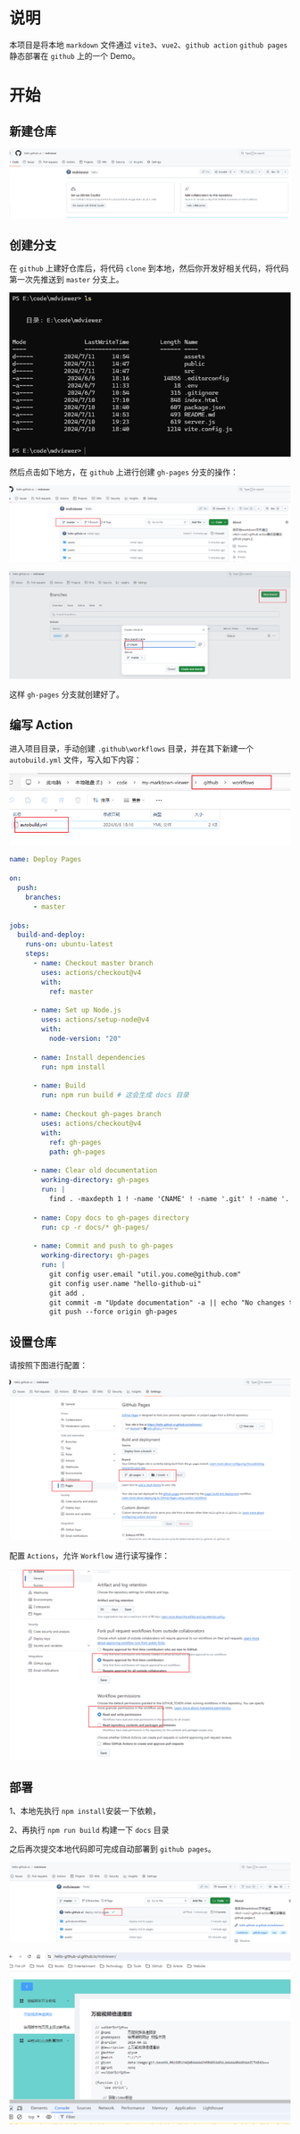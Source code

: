 # 说明

本项目是将本地 `markdown` 文件通过 `vite3`、`vue2`、`github action` `github pages` 静态部署在 `github` 上的一个 Demo。

# 开始

## 新建仓库

![image-20240711144353151](./assets/image-20240711144353151.png)

## 创建分支

在 `github` 上建好仓库后，将代码 `clone` 到本地，然后你开发好相关代码，将代码第一次先推送到 `master` 分支上。

![image-20240711150019477](./assets/image-20240711150019477.png)

然后点击如下地方，在 `github` 上进行创建 `gh-pages` 分支的操作：

![image-20240711150152412](./assets/image-20240711150152412.png)

![image-20240711150243000](./assets/image-20240711150243000.png)

这样 `gh-pages` 分支就创建好了。

## 编写 Action

进入项目目录，手动创建 `.github\workflows` 目录，并在其下新建一个 `autobuild.yml` 文件，写入如下内容：

![image-20240711150541754](./assets/image-20240711150541754.png)

```yaml
name: Deploy Pages

on:
  push:
    branches:
      - master

jobs:
  build-and-deploy:
    runs-on: ubuntu-latest
    steps:
      - name: Checkout master branch
        uses: actions/checkout@v4
        with:
          ref: master

      - name: Set up Node.js
        uses: actions/setup-node@v4
        with:
          node-version: "20"

      - name: Install dependencies
        run: npm install

      - name: Build
        run: npm run build # 这会生成 docs 目录

      - name: Checkout gh-pages branch
        uses: actions/checkout@v4
        with:
          ref: gh-pages
          path: gh-pages

      - name: Clear old documentation
        working-directory: gh-pages
        run: |
          find . -maxdepth 1 ! -name 'CNAME' ! -name '.git' ! -name '.' ! -name '..' -exec rm -rf {} +

      - name: Copy docs to gh-pages directory
        run: cp -r docs/* gh-pages/

      - name: Commit and push to gh-pages
        working-directory: gh-pages
        run: |
          git config user.email "util.you.come@github.com"
          git config user.name "hello-github-ui"
          git add .
          git commit -m "Update documentation" -a || echo "No changes to commit"
          git push --force origin gh-pages
```

## 设置仓库

请按照下图进行配置：

![image-20240711150813093](./assets/image-20240711150813093.png)

配置 `Actions`，允许 `Workflow` 进行读写操作：

![image-20240711152411674](./assets/image-20240711152411674.png)

## 部署

1、本地先执行 `npm install`安装一下依赖，

2、再执行 `npm run build` 构建一下 `docs` 目录

之后再次提交本地代码即可完成自动部署到 `github pages`。

![image-20240711152608501](./assets/image-20240711152608501.png)

![image-20240711152624454](./assets/image-20240711152624454.png)
